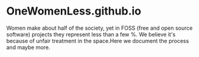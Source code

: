 # OneWomenLess.github.io
Women make about half of the society, yet in FOSS (free and open source software) projects they represent less than a few %. We believe it's because of unfair treatment in the space.Here we document the process and maybe more.
